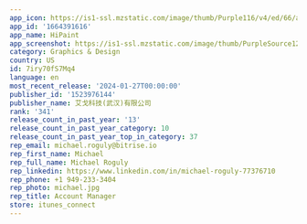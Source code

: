 ```yaml
---
app_icon: https://is1-ssl.mzstatic.com/image/thumb/Purple116/v4/ed/66/a6/ed66a65d-a04b-2373-7ec9-90e5b099c306/AppIcon-0-0-1x_U007emarketing-0-7-0-85-220.png/1024x1024bb.png
app_id: '1664391616'
app_name: HiPaint
app_screenshot: https://is1-ssl.mzstatic.com/image/thumb/PurpleSource126/v4/7d/9e/bd/7d9ebd57-75ae-ec72-f3b6-464eda8089cb/6974e8c7-19b9-4f60-a54f-5669a6d63ee3__U7b14_U5237.png/1242x2688bb.png
category: Graphics & Design
country: US
id: 7iry70fS7Mq4
language: en
most_recent_release: '2024-01-27T00:00:00'
publisher_id: '1523976144'
publisher_name: 艾戈科技(武汉)有限公司
rank: '341'
release_count_in_past_year: '13'
release_count_in_past_year_category: 10
release_count_in_past_year_top_in_category: 37
rep_email: michael.roguly@bitrise.io
rep_first_name: Michael
rep_full_name: Michael Roguly
rep_linkedin: https://www.linkedin.com/in/michael-roguly-77376710
rep_phone: +1 949-233-3404
rep_photo: michael.jpg
rep_title: Account Manager
store: itunes_connect
---
```

